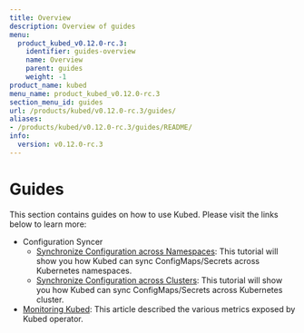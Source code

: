 ```yaml
---
title: Overview
description: Overview of guides
menu:
  product_kubed_v0.12.0-rc.3:
    identifier: guides-overview
    name: Overview
    parent: guides
    weight: -1
product_name: kubed
menu_name: product_kubed_v0.12.0-rc.3
section_menu_id: guides
url: /products/kubed/v0.12.0-rc.3/guides/
aliases:
- /products/kubed/v0.12.0-rc.3/guides/README/
info:
  version: v0.12.0-rc.3
---
```


# Guides

This section contains guides on how to use Kubed. Please visit the links below to learn more:

- Configuration Syncer
  - [Synchronize Configuration across Namespaces](/products/kubed/v0.12.0-rc.3/guides/config-syncer/intra-cluster): This tutorial will show you how Kubed can sync ConfigMaps/Secrets across Kubernetes namespaces.
  - [Synchronize Configuration across Clusters](/products/kubed/v0.12.0-rc.3/guides/config-syncer/inter-cluster): This tutorial will show you how Kubed can sync ConfigMaps/Secrets across Kubernetes cluster.
- [Monitoring Kubed](/products/kubed/v0.12.0-rc.3/guides/monitoring): This article described the various metrics exposed by Kubed operator.
